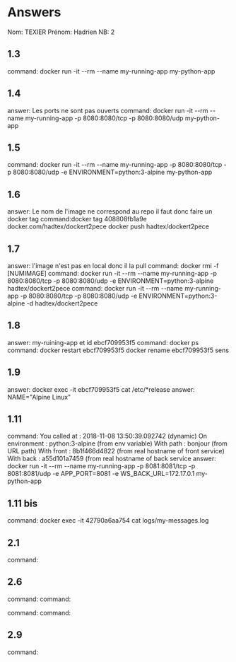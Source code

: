 # Answers

Nom: TEXIER
Prénom: Hadrien
NB: 2

## 1.3
command: docker run -it --rm --name my-running-app my-python-app

## 1.4
answer: Les ports ne sont pas ouverts
command: docker run -it --rm --name my-running-app -p 8080:8080/tcp -p 8080:8080/udp my-python-app


## 1.5
command: docker run -it --rm --name my-running-app -p 8080:8080/tcp -p 8080:8080/udp -e ENVIRONMENT=python:3-alpine  my-python-app

## 1.6
answer: Le nom de l'image ne correspond au repo il faut donc faire un docker tag
command:docker tag 408808fb1a9e docker.com/hadtex/dockert2pece
docker push hadtex/dockert2pece


## 1.7
answer: l'image n'est pas en local donc il la pull
command: docker rmi -f  [NUMIMAGE]
command: docker run -it --rm --name my-running-app -p 8080:8080/tcp -p 8080:8080/udp -e ENVIRONMENT=python:3-alpine  hadtex/dockert2pece
command: docker run -it --rm --name my-running-app -p 8080:8080/tcp -p 8080:8080/udp -e ENVIRONMENT=python:3-alpine -d hadtex/dockert2pece

## 1.8
answer: my-ruining-app et id ebcf709953f5
command: docker ps
command: docker restart ebcf709953f5
docker rename ebcf709953f5 sens


## 1.9
answer: docker exec -it ebcf709953f5 cat /etc/*release
answer: NAME="Alpine Linux"

## 1.11
command: You called at : 2018-11-08 13:50:39.092742 (dynamic)
        On environment : python:3-alpine (from env variable)
        With path : bonjour   (from URL path)
        With front : 8b1f466d4822 (from real hostname of front service)
        With back  : a55d101a7459 (from real hostname of back service
answer: docker run -it --rm --name my-running-app -p 8081:8081/tcp -p 8081:8081/udp -e APP_PORT=8081 -e WS_BACK_URL=172.17.0.1 my-python-app

## 1.11 bis
command: docker exec -it 42790a6aa754 cat logs/my-messages.log

## 2.1
command:

## 2.6
command:
command:

command:
command:

## 2.9
command:
